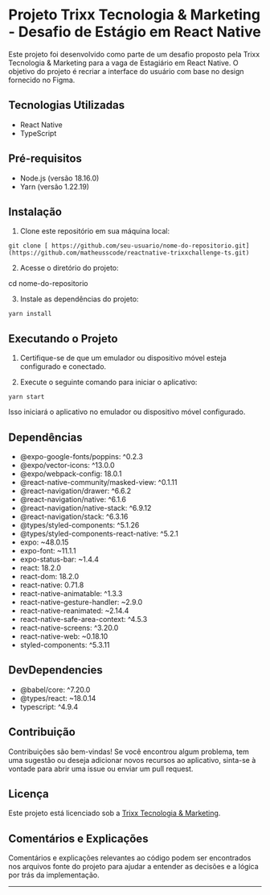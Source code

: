 # Projeto Trixx Tecnologia & Marketing - Desafio de Estágio em React Native

Este projeto foi desenvolvido como parte de um desafio proposto pela Trixx Tecnologia & Marketing para a vaga de Estagiário em React Native. O objetivo do projeto é recriar a interface do usuário com base no design fornecido no Figma.

## Tecnologias Utilizadas

- React Native
- TypeScript

## Pré-requisitos

- Node.js (versão 18.16.0)
- Yarn (versão 1.22.19)

## Instalação

1. Clone este repositório em sua máquina local:

```git
git clone [ https://github.com/seu-usuario/nome-do-repositorio.git](https://github.com/matheusscode/reactnative-trixxchallenge-ts.git)
```

2. Acesse o diretório do projeto:

cd nome-do-repositorio

3. Instale as dependências do projeto:

```shell
yarn install
```

## Executando o Projeto

1. Certifique-se de que um emulador ou dispositivo móvel esteja configurado e conectado.

2. Execute o seguinte comando para iniciar o aplicativo:

```shell
yarn start
```

Isso iniciará o aplicativo no emulador ou dispositivo móvel configurado.

## Dependências

- @expo-google-fonts/poppins: ^0.2.3
- @expo/vector-icons: ^13.0.0
- @expo/webpack-config: 18.0.1
- @react-native-community/masked-view: ^0.1.11
- @react-navigation/drawer: ^6.6.2
- @react-navigation/native: ^6.1.6
- @react-navigation/native-stack: ^6.9.12
- @react-navigation/stack: ^6.3.16
- @types/styled-components: ^5.1.26
- @types/styled-components-react-native: ^5.2.1
- expo: ~48.0.15
- expo-font: ~11.1.1
- expo-status-bar: ~1.4.4
- react: 18.2.0
- react-dom: 18.2.0
- react-native: 0.71.8
- react-native-animatable: ^1.3.3
- react-native-gesture-handler: ~2.9.0
- react-native-reanimated: ~2.14.4
- react-native-safe-area-context: ^4.5.3
- react-native-screens: ^3.20.0
- react-native-web: ~0.18.10
- styled-components: ^5.3.11

## DevDependencies

- @babel/core: ^7.20.0
- @types/react: ~18.0.14
- typescript: ^4.9.4


## Contribuição

Contribuições são bem-vindas! Se você encontrou algum problema, tem uma sugestão ou deseja adicionar novos recursos ao aplicativo, sinta-se à vontade para abrir uma issue ou enviar um pull request.

## Licença

Este projeto está licenciado sob a [Trixx Tecnologia & Marketing](https://www.trixxtem.com.br/).

## Comentários e Explicações

Comentários e explicações relevantes ao código podem ser encontrados nos arquivos fonte do projeto para ajudar a entender as decisões e a lógica por trás da implementação.

---

